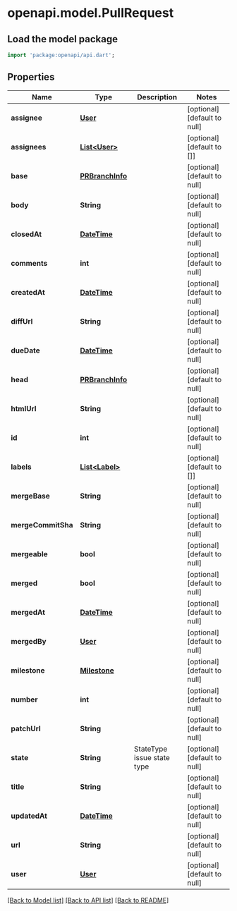 # openapi.model.PullRequest

## Load the model package
```dart
import 'package:openapi/api.dart';
```

## Properties
Name | Type | Description | Notes
------------ | ------------- | ------------- | -------------
**assignee** | [**User**](User.md) |  | [optional] [default to null]
**assignees** | [**List&lt;User&gt;**](User.md) |  | [optional] [default to []]
**base** | [**PRBranchInfo**](PRBranchInfo.md) |  | [optional] [default to null]
**body** | **String** |  | [optional] [default to null]
**closedAt** | [**DateTime**](DateTime.md) |  | [optional] [default to null]
**comments** | **int** |  | [optional] [default to null]
**createdAt** | [**DateTime**](DateTime.md) |  | [optional] [default to null]
**diffUrl** | **String** |  | [optional] [default to null]
**dueDate** | [**DateTime**](DateTime.md) |  | [optional] [default to null]
**head** | [**PRBranchInfo**](PRBranchInfo.md) |  | [optional] [default to null]
**htmlUrl** | **String** |  | [optional] [default to null]
**id** | **int** |  | [optional] [default to null]
**labels** | [**List&lt;Label&gt;**](Label.md) |  | [optional] [default to []]
**mergeBase** | **String** |  | [optional] [default to null]
**mergeCommitSha** | **String** |  | [optional] [default to null]
**mergeable** | **bool** |  | [optional] [default to null]
**merged** | **bool** |  | [optional] [default to null]
**mergedAt** | [**DateTime**](DateTime.md) |  | [optional] [default to null]
**mergedBy** | [**User**](User.md) |  | [optional] [default to null]
**milestone** | [**Milestone**](Milestone.md) |  | [optional] [default to null]
**number** | **int** |  | [optional] [default to null]
**patchUrl** | **String** |  | [optional] [default to null]
**state** | **String** | StateType issue state type | [optional] [default to null]
**title** | **String** |  | [optional] [default to null]
**updatedAt** | [**DateTime**](DateTime.md) |  | [optional] [default to null]
**url** | **String** |  | [optional] [default to null]
**user** | [**User**](User.md) |  | [optional] [default to null]

[[Back to Model list]](../README.md#documentation-for-models) [[Back to API list]](../README.md#documentation-for-api-endpoints) [[Back to README]](../README.md)


